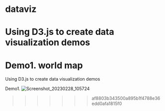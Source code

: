 # dataviz

# Using D3.js to create data visualization demos
Demo1. world map
=======
Using D3.js to create data visualization demos

Demo1.
![Screenshot_20230228_105724](https://user-images.githubusercontent.com/30349101/222290048-5f45b9ee-e2f4-482a-89b8-8084829e3405.png)
>>>>>>> af8803b343500a895b1f4788e36edd0afa1815f0
